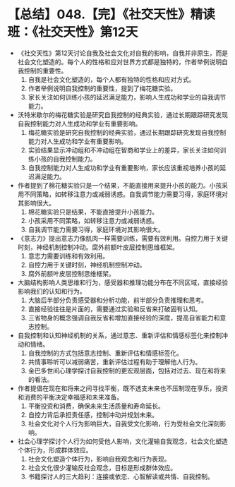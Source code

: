 # 【总结】048.【完】《社交天性》精读班：《社交天性》第12天

-   《社交天性》第12天讨论自我及社会文化对自我的影响，自我并非原生，而是社会文化塑造的。每个人的性格和应对世界方式都是独特的，作者举例说明自我控制的重要性。
    1.  自我是社会文化塑造的，每个人都有独特的性格和应对方式。
    2.  作者举例说明自我控制的重要性，提到了梅花糖实验。
    3.  家长关注如何训练小孩的延迟满足能力，影响人生成功和学业的自我调节能力。
-   沃特米歇尔的梅花糖实验是研究自我控制的经典实验，通过长期跟踪研究发现自我控制能力对人生成功和学业有重要影响。
    1.  梅花糖实验是研究自我控制的经典实验，通过长期跟踪研究发现自我控制能力对人生成功和学业有重要影响。
    2.  实验结果显示冲动组和不冲动组在智商和学业上的差异，家长关注如何训练小孩的自我控制能力。
    3.  自我控制能力对人生成功和学业有重要影响，家长应该重视培养小孩的延迟满足能力。
-   作者提到了棉花糖实验只是一个结果，不能直接用来提升小孩的能力。小孩采用不同策略，如转移注意力或减弱诱惑。自我调节能力需要习得，家庭环境对其影响很大。
    1.  棉花糖实验只是结果，不能直接提升小孩能力。
    2.  小孩采用不同策略，如转移注意力或减弱诱惑。
    3.  自我调节能力需要习得，家庭环境对其影响很大。
-   《意志力》提出意志力像肌肉一样需要训练，需要有效利用。自控力用于关键时刻，神经机制控制冲动。腐外前额叶皮层控制思维框架。
    1.  意志力需要训练和有效利用。
    2.  自控力用于关键时刻，神经机制控制冲动。
    3.  腐外前额叶皮层控制思维框架。
-   大脑结构影响人类思维和行为，感受器和推理功能分布在不同区域，直接经验影响我们的认知和行为。
    1.  大脑后半部分负责感受器和分析功能，前半部分负责推理和思考。
    2.  直接经验往往是片面的，需要通过实验和反省来打破固有认知。
    3.  三省物身的概念强调自我反省和增加直接经验的深度，提高自省能力和意志控制。
-   自我控制和认知神经机制的关系，通过意志、重新评估和情感标签化来控制冲动和情绪。
    1.  自我控制的方式包括意志控制、重新评估和情感标签化。
    2.  共情事聆听可以减弱痛苦，重新评估过程有助于理解他人行为。
    3.  金巴多世间心理学探讨自我控制的更宏观层面，包括对过去、现在和将来的看法。
-   作者提倡在现在和将来之间寻找平衡，既不透支未来也不压制现在享乐，投资和消费的平衡决定幸福感和未来准备。
    1.  平衡投资和消费，确保未来生活质量和寿命延长。
    2.  自控力背后承担责任感，控制冲动并规划未来。
    3.  社会文化对个人行为影响巨大，自我受文化影响，行为受社会文化深刻影响。
-   社会心理学探讨个人行为如何受他人影响，文化灌输自我观念，社会文化塑造个体行为，形成群体效应。
    1.  社会文化塑造个体行为，影响自我观念和行为表现。
    2.  社会文化很少灌输反社会观念，目标是形成群体效应。
    3.  书籍探讨人的三大趋利：连接或依恋、心智解读或共情、自我控制。